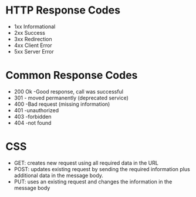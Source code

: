 # HTTP Response Codes
- 1xx Informational
- 2xx Success
- 3xx Redirection
- 4xx Client Error
- 5xx Server Error


# Common Response Codes
- 200 Ok -Good response, call was successful
- 301 - moved permanently (deprecated service)
- 400 -Bad request (missing information)
- 401 -unauthorized
- 403 -forbidden
- 404 -not found


# CSS
- GET: creates new request using all required data in the URL
- POST: updates existing request by sending the required information plus additional data in the message body.
- PUT:  uses an existing request and changes the information in the message body